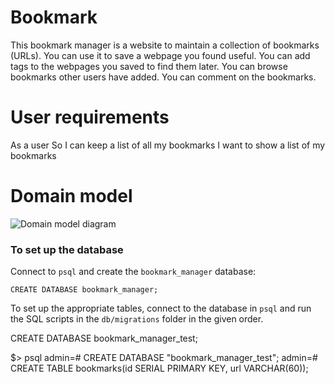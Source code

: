 # Bookmark 

 This bookmark manager is a website to maintain a collection of bookmarks (URLs). You can use it to save a webpage you found useful. You can add tags to the webpages you saved to find them later. You can browse bookmarks other users have added. You can comment on the bookmarks.

 # User requirements 

 As a user 
 So I can keep a list of all my bookmarks
 I want to show a list of my bookmarks 

 # Domain model

 ![Domain model diagram](https://github.com/makersacademy/course/blob/master/bookmark_manager/images/bookmark_manager_1.png?raw=true)
 
### To set up the database

 Connect to `psql` and create the `bookmark_manager` database:

 ```
 CREATE DATABASE bookmark_manager;
 ```
 To set up the appropriate tables, connect to the database in `psql` and run the SQL scripts in the `db/migrations` folder in the given order.

 CREATE DATABASE bookmark_manager_test; 

$> psql
admin=# CREATE DATABASE "bookmark_manager_test";
admin=# CREATE TABLE bookmarks(id SERIAL PRIMARY KEY, url VARCHAR(60));

